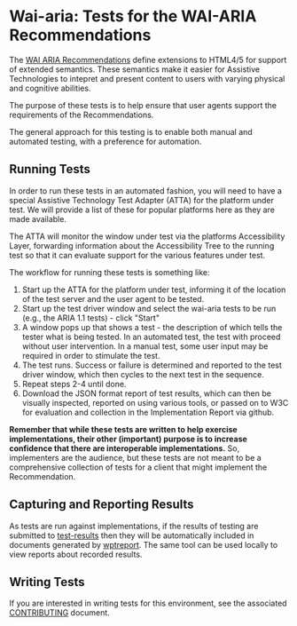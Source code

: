Wai-aria: Tests for the WAI-ARIA Recommendations
================================================

The [WAI ARIA Recommendations](https://www.w3.org/TR/wai-aria)
define extensions to HTML4/5 for support of extended semantics.  These
semantics make it easier for Assistive Technologies to intepret and 
present content to users with varying physical and cognitive abilities.  

The purpose of these tests is to help ensure that user agents support the 
requirements of the Recommendations.

The general approach for this testing is to enable both manual and automated
testing, with a preference for automation. 


Running Tests
-------------

In order to run these tests in an automated fashion, you will need to have a 
special Assistive Technology Test Adapter (ATTA)  for the platform under test.  We will
provide a list of these for popular platforms here as they are made available.

The ATTA will monitor the window under test via the platforms Accessibility 
Layer, forwarding information about the Accessibility Tree to the running test
so that it can evaluate support for the various features under test.

The workflow for running these tests is something like:

1. Start up the ATTA for the platform under test, informing it of the location
   of the test server and the user agent to be tested.
2. Start up the test driver window and select the wai-aria tests to be run
   (e.g., the ARIA 1.1 tests) - click "Start"
3. A window pops up that shows a test - the description of which tells the
   tester what is being tested.  In an automated test, the test with proceed 
   without user intervention.  In a manual test, some user input may be required
   in order to stimulate the test.
4. The test runs.  Success or failure is determined and reported to the test
   driver window, which then cycles to the next test in the sequence.
5. Repeat steps 2-4 until done.
6. Download the JSON format report of test results, which can then be visually
   inspected, reported on using various tools, or passed on to W3C for
   evaluation and collection in the Implementation Report via github.

**Remember that while these tests are written to help exercise implementations,
their other (important) purpose is to increase confidence that there are
interoperable implementations.** So, implementers are the audience, but these
tests are not meant to be a comprehensive collection of tests for a client that
might implement the Recommendation.  


Capturing and Reporting Results
-------------------------------

As tests are run against implementations, if the results of testing are
submitted to [test-results](https://github.com/w3c/test-results/) then they will
be automatically included in documents generated by
[wptreport](https://www.github.com/w3c/wptreport). The same tool can be used
locally to view reports about recorded results.


Writing Tests
-------------

If you are interested in writing tests for this environment, see the
associated [CONTRIBUTING](CONTRIBUTING.md) document.
